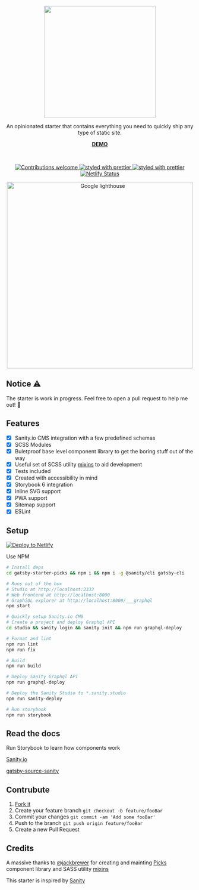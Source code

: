 <p align="center">
   <img width="300" src='https://i.imgur.com/GhcxkhC.png'>
</p>
<p align="center">
  An opinionated starter that contains everything you need to quickly ship any type of static site.
</p>
<p align="center">
  <a href='https://gatsby-starter-picks.netlify.com'><b>DEMO</b></a>
</p>
<p>
</p>
  <br>
<p align="center">
  <a href="https://github.com/MantasMikal/gatsby-starter-picks/issues">
    <img
      src="https://img.shields.io/badge/contributions-welcome-brightgreen.svg?style=flat"
      alt="Contributions welcome"
    />
  </a>
    <a href="https://github.com/MantasMikal/gatsby-starter-picks/blob/master/LICENSE">
    <img
      src="https://img.shields.io/github/license/MantasMikal/gatsby-starter-picks "
      alt="styled with prettier"
    />
  </a>
  <a href="https://github.com/prettier/prettier">
    <img
      src="https://img.shields.io/badge/styled_with-prettier-ff69b4.svg"
      alt="styled with prettier"
    />
  </a>
  <a href="https://app.netlify.com/sites/gatsby-starter-picks/deploys">
    <img
      src="https://api.netlify.com/api/v1/badges/93ecc1ca-2fd8-427a-96de-245af6e0d17a/deploy-status"
      alt="Netlify Status"
    />
  </a>
<p>
<p align="center">
  <img width="500" src="https://i.imgur.com/Md3UTQ9.png" alt="Google lighthouse"/>
</p>

## Notice ⚠

The starter is work in progress. Feel free to open a pull request to help me out! 🙌

## Features

- [x] Sanity.io CMS integration with a few predefined schemas
- [x] SCSS Modules
- [x] Buletproof base level component library to get the boring stuff out of the way
- [x] Useful set of SCSS utility [mixins](https://www.npmjs.com/package/backline-mixins) to aid development
- [x] Tests included
- [x] Created with accessibility in mind
- [x] Storybook 6 integration
- [x] Inline SVG support
- [x] PWA support
- [x] Sitemap support
- [x] ESLint

## Setup

[![Deploy to Netlify](https://www.netlify.com/img/deploy/button.svg)](https://app.netlify.com/start/deploy?repository=https://github.com/MantasMikal/gatsby-starter-picks)

Use NPM

```bash
# Install deps
cd gatsby-starter-picks && npm i && npm i -g @sanity/cli gatsby-cli

# Runs out of the box
# Studio at http://localhost:3333
# Web frontend at http://localhost:8000
# GraphiQL explorer at http://localhost:8000/___graphql
npm start

# Quickly setup Sanity.io CMS
# Create a project and deploy Graphql API
cd studio && sanity login && sanity init && npm run graphql-deploy

# Format and lint
npm run lint
npm run fix

# Build
npm run build

# Deploy Sanity Graphql API
npm run graphql-deploy

# Deploy the Sanity Studio to *.sanity.studio
npm run sanity-deploy

# Run storybook
npm run storybook

```

## Read the docs

Run Storybook to learn how components work

[Sanity.io](https://www.sanity.io/blog/get-started-with-gatsby-and-structured-content)

[gatsby-source-sanity](https://github.com/sanity-io/gatsby-source-sanity)

## Contrubute

1. [Fork it](https://github.com/MantasMikal/gatsby-starter-picks/fork)
2. Create your feature branch `git checkout -b feature/fooBar`
3. Commit your changes `git commit -am 'Add some fooBar'`
4. Push to the branch `git push origin feature/fooBar`
5. Create a new Pull Request

## Credits

A massive thanks to [@jackbrewer](https://github.com/jackbrewer) for creating and mainting [Picks](https://github.com/jackbrewer/picks) component library and SASS utility [mixins](https://www.npmjs.com/package/backline-mixins)

This starter is inspired by [Sanity](https://github.com/sanity-io/example-company-website-gatsby-sanity-combo)

